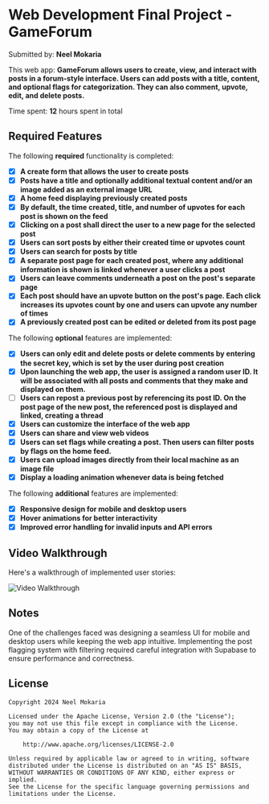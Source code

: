 # Web Development Final Project - GameForum

Submitted by: **Neel Mokaria**

This web app: **GameForum allows users to create, view, and interact with posts in a forum-style interface. Users can add posts with a title, content, and optional flags for categorization. They can also comment, upvote, edit, and delete posts.**

Time spent: **12** hours spent in total

## Required Features

The following **required** functionality is completed:

- [x] **A create form that allows the user to create posts**
- [x] **Posts have a title and optionally additional textual content and/or an image added as an external image URL**
- [x] **A home feed displaying previously created posts**
- [x] **By default, the time created, title, and number of upvotes for each post is shown on the feed**
- [x] **Clicking on a post shall direct the user to a new page for the selected post**
- [x] **Users can sort posts by either their created time or upvotes count**
- [x] **Users can search for posts by title**
- [x] **A separate post page for each created post, where any additional information is shown is linked whenever a user clicks a post**
- [x] **Users can leave comments underneath a post on the post's separate page**
- [x] **Each post should have an upvote button on the post's page. Each click increases its upvotes count by one and users can upvote any number of times**
- [x] **A previously created post can be edited or deleted from its post page**

The following **optional** features are implemented:

- [x] **Users can only edit and delete posts or delete comments by entering the secret key, which is set by the user during post creation**
- [x] **Upon launching the web app, the user is assigned a random user ID. It will be associated with all posts and comments that they make and displayed on them.**
- [ ] **Users can repost a previous post by referencing its post ID. On the post page of the new post, the referenced post is displayed and linked, creating a thread**
- [x] **Users can customize the interface of the web app**
- [x] **Users can share and view web videos**
- [x] **Users can set flags while creating a post. Then users can filter posts by flags on the home feed.**
- [x] **Users can upload images directly from their local machine as an image file**
- [x] **Display a loading animation whenever data is being fetched**

The following **additional** features are implemented:

- [x] **Responsive design for mobile and desktop users**
- [x] **Hover animations for better interactivity**
- [x] **Improved error handling for invalid inputs and API errors**

## Video Walkthrough

Here's a walkthrough of implemented user stories:

<img src='https://github.com/nmokaria27/Codepath-WEB102-Forum/blob/main/Vg-Forum1.gif' title='Video Walkthrough' width='' alt='Video Walkthrough' />


## Notes

One of the challenges faced was designing a seamless UI for mobile and desktop users while keeping the web app intuitive. Implementing the post flagging system with filtering required careful integration with Supabase to ensure performance and correctness.

## License

    Copyright 2024 Neel Mokaria

    Licensed under the Apache License, Version 2.0 (the "License");
    you may not use this file except in compliance with the License.
    You may obtain a copy of the License at

        http://www.apache.org/licenses/LICENSE-2.0

    Unless required by applicable law or agreed to in writing, software
    distributed under the License is distributed on an "AS IS" BASIS,
    WITHOUT WARRANTIES OR CONDITIONS OF ANY KIND, either express or implied.
    See the License for the specific language governing permissions and
    limitations under the License.
